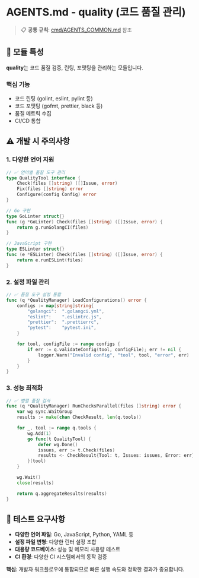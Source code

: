 # AGENTS.md - quality (코드 품질 관리)

> 📋 **공통 규칙**: [cmd/AGENTS_COMMON.md](../AGENTS_COMMON.md) 참조

## 🎯 모듈 특성

**quality**는 코드 품질 검증, 린팅, 포맷팅을 관리하는 모듈입니다.

### 핵심 기능
- 코드 린팅 (golint, eslint, pylint 등)
- 코드 포맷팅 (gofmt, prettier, black 등)
- 품질 메트릭 수집
- CI/CD 통합

## ⚠️ 개발 시 주의사항

### 1. 다양한 언어 지원
```go
// ✅ 언어별 품질 도구 관리
type QualityTool interface {
    Check(files []string) ([]Issue, error)
    Fix(files []string) error
    Configure(config Config) error
}

// Go 구현
type GoLinter struct{}
func (g *GoLinter) Check(files []string) ([]Issue, error) {
    return g.runGolangCI(files)
}

// JavaScript 구현
type ESLinter struct{}
func (e *ESLinter) Check(files []string) ([]Issue, error) {
    return e.runESLint(files)
}
```

### 2. 설정 파일 관리
```go
// ✅ 품질 도구 설정 통합
func (q *QualityManager) LoadConfigurations() error {
    configs := map[string]string{
        "golangci":  ".golangci.yml",
        "eslint":    ".eslintrc.js",
        "prettier":  ".prettierrc",
        "pytest":    "pytest.ini",
    }

    for tool, configFile := range configs {
        if err := q.validateConfig(tool, configFile); err != nil {
            logger.Warn("Invalid config", "tool", tool, "error", err)
        }
    }
}
```

### 3. 성능 최적화
```go
// ✅ 병렬 품질 검사
func (q *QualityManager) RunChecksParallel(files []string) error {
    var wg sync.WaitGroup
    results := make(chan CheckResult, len(q.tools))

    for _, tool := range q.tools {
        wg.Add(1)
        go func(t QualityTool) {
            defer wg.Done()
            issues, err := t.Check(files)
            results <- CheckResult{Tool: t, Issues: issues, Error: err}
        }(tool)
    }

    wg.Wait()
    close(results)

    return q.aggregateResults(results)
}
```

## 🧪 테스트 요구사항

- **다양한 언어 파일**: Go, JavaScript, Python, YAML 등
- **설정 파일 변형**: 다양한 린터 설정 조합
- **대용량 코드베이스**: 성능 및 메모리 사용량 테스트
- **CI 환경**: 다양한 CI 시스템에서의 동작 검증

**핵심**: 개발자 워크플로우에 통합되므로 빠른 실행 속도와 정확한 결과가 중요합니다.
